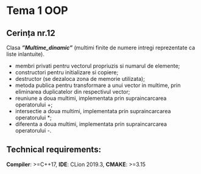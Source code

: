 # Tema 1 OOP
## Cerința nr.12

Clasa ***”Multime_dinamic”*** (multimi finite de numere intregi reprezentate ca liste inlantuite).
- membri privati pentru vectorul propriuzis si numarul de elemente;
- constructori pentru initializare si copiere;
- destructor (se dezaloca zona de memorie utilizata);
- metoda publica pentru transformare a unui vector in multime, prin eliminarea duplicatelor din respectivul vector;
- reuniune a doua multimi, implementata prin supraincarcarea operatorului +;
- intersectie a doua multimi, implementata prin supraincarcarea operatorului *;
- diferenta a doua multimi, implementata prin supraincarcarea operatorului -.

## Technical requirements:
**Compiler**: >=C++17, **IDE**: CLion 2019.3, **CMAKE**: >=3.15